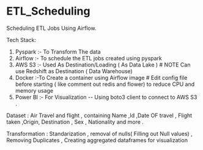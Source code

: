 # ETL_Scheduling
Scheduling ETL Jobs Using Airflow.

Tech Stack: 
1. Pyspark
   :- To Transform The data
2. Airflow
   :- To schedule the ETL jobs created using pyspark
3. AWS S3
   :- Used As Destination/Loading ( As Data Lake ) # NOTE Can use Redshift as Destination ( Data Warehouse)
4. Docker
   :-To Create a container using Airflow image # Edit config file before starting ( like comment out redis and flower) to reduce CPU and memory usage 
5. Power BI
   :- For Visualization
-- Using boto3 client to connect to AWS S3 .


Dataset : Air Travel and flight , containing Name ,Id ,Date OF travel , Flight taken ,Origin, Destination , Sex , Nationality and more .

Transformation : Standarization , removal of nulls( Filling out Null values) , Removing Duplicates , Creating aggregated dataframes for visualization
